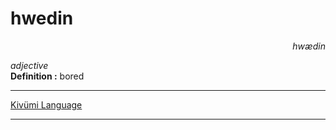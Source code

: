 
# hwedin

<div align="right"><i>hwædin</i></div>

*adjective*  
**Definition :** bored  

---

[Kivümi Language](../README.md)

---
